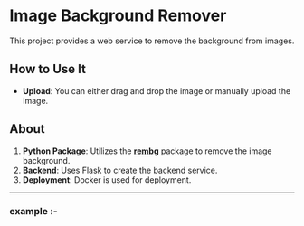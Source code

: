 # Image Background Remover

This project provides a web service to remove the background from images.

## How to Use It

- **Upload**: You can either drag and drop the image or manually upload the image.

## About

1. **Python Package**: Utilizes the [**rembg**](https://github.com/danielgatis/rembg) package to remove the image background.
2. **Backend**: Uses Flask to create the backend service.
3. **Deployment**: Docker is used for deployment.

---
### example :- 
